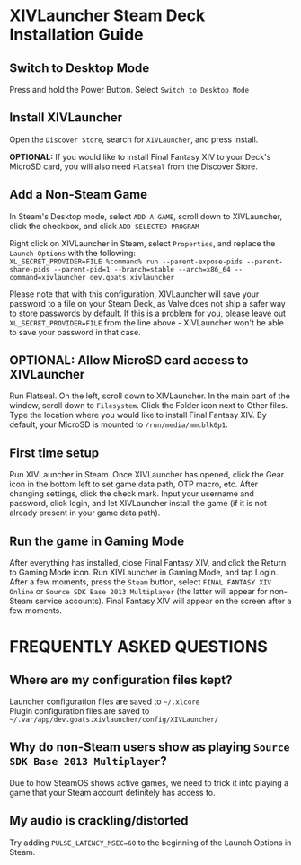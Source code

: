 # XIVLauncher Steam Deck Installation Guide

## Switch to Desktop Mode
Press and hold the Power Button. Select `Switch to Desktop Mode`

## Install XIVLauncher
Open the `Discover Store`, search for `XIVLauncher`, and press Install.

**OPTIONAL:** If you would like to install Final Fantasy XIV to your Deck's MicroSD card, you will also need `Flatseal` from the Discover Store.

## Add a Non-Steam Game
In Steam's Desktop mode, select `ADD A GAME`, scroll down to XIVLauncher, click the checkbox, and click `ADD SELECTED PROGRAM`

Right click on XIVLauncher in Steam, select `Properties`, and replace the `Launch Options` with the following:  
`XL_SECRET_PROVIDER=FILE %command% run --parent-expose-pids --parent-share-pids --parent-pid=1 --branch=stable --arch=x86_64 --command=xivlauncher dev.goats.xivlauncher`

Please note that with this configuration, XIVLauncher will save your password to a file on your Steam Deck, as Valve does not ship a safer way to store passwords by default. If this is a problem for you, please leave out `XL_SECRET_PROVIDER=FILE` from the line above - XIVLauncher won't be able to save your password in that case.

## OPTIONAL: Allow MicroSD card access to XIVLauncher
Run Flatseal. On the left, scroll down to XIVLauncher. In the main part of the window, scroll down to `Filesystem`. Click the Folder icon next to Other files. Type the location where you would like to install Final Fantasy XIV. By default, your MicroSD is mounted to `/run/media/mmcblk0p1`.

## First time setup
Run XIVLauncher in Steam. Once XIVLauncher has opened, click the Gear icon in the bottom left to set game data path, OTP macro, etc. After changing settings, click the check mark. Input your username and password, click login, and let XIVLauncher install the game (if it is not already present in your game data path).

## Run the game in Gaming Mode
After everything has installed, close Final Fantasy XIV, and click the Return to Gaming Mode icon. Run XIVLauncher in Gaming Mode, and tap Login. After a few moments, press the `Steam` button, select `FINAL FANTASY XIV Online` or `Source SDK Base 2013 Multiplayer` (the latter will appear for non-Steam service accounts). Final Fantasy XIV will appear on the screen after a few moments.


# FREQUENTLY ASKED QUESTIONS
## Where are my configuration files kept?
Launcher configuration files are saved to `~/.xlcore`  
Plugin configuration files are saved to `~/.var/app/dev.goats.xivlauncher/config/XIVLauncher/`

## Why do non-Steam users show as playing `Source SDK Base 2013 Multiplayer`?
Due to how SteamOS shows active games, we need to trick it into playing a game that your Steam account definitely has access to.

## My audio is crackling/distorted
Try adding `PULSE_LATENCY_MSEC=60` to the beginning of the Launch Options in Steam.
